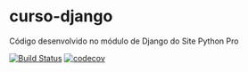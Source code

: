 # curso-django
Código desenvolvido no módulo de Django do Site Python Pro

[![Build Status](https://travis-ci.org/gelhen/curso-django.svg?branch=master)](https://travis-ci.org/gelhen/curso-django)
[![codecov](https://codecov.io/gh/gelhen/curso-django/branch/master/graph/badge.svg)](https://codecov.io/gh/gelhen/curso-django)

